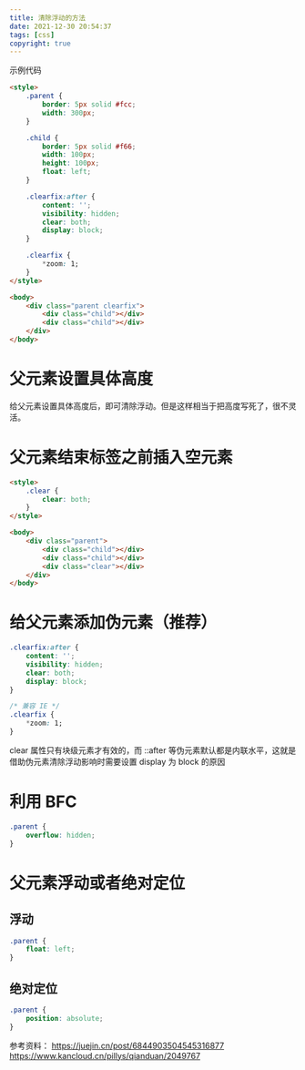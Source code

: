 ```yaml
---
title: 清除浮动的方法
date: 2021-12-30 20:54:37
tags: [css]
copyright: true
---
```

示例代码
```html
<style>
    .parent {
        border: 5px solid #fcc;
        width: 300px;
    }

    .child {
        border: 5px solid #f66;
        width: 100px;
        height: 100px;
        float: left;
    }

    .clearfix:after {
        content: '';
        visibility: hidden;
        clear: both;
        display: block;
    }

    .clearfix {
        *zoom: 1;
    }
</style>

<body>
    <div class="parent clearfix">
        <div class="child"></div>
        <div class="child"></div>
    </div>
</body>
```

# 父元素设置具体高度
给父元素设置具体高度后，即可清除浮动。但是这样相当于把高度写死了，很不灵活。

# 父元素结束标签之前插入空元素
```html
<style>
    .clear {
        clear: both;
    }
</style>

<body>
    <div class="parent">
        <div class="child"></div>
        <div class="child"></div>
        <div class="clear"></div>
    </div>
</body>
```

# 给父元素添加伪元素（推荐）
```css
.clearfix:after {
    content: '';
    visibility: hidden;
    clear: both;
    display: block;
}

/* 兼容 IE */
.clearfix {
    *zoom: 1;
}
```
clear 属性只有块级元素才有效的，而 ::after 等伪元素默认都是内联水平，这就是借助伪元素清除浮动影响时需要设置 display 为 block 的原因

# 利用 BFC
```css
.parent {
    overflow: hidden;
}
```

# 父元素浮动或者绝对定位
## 浮动
```css
.parent {
    float: left;
}
```
## 绝对定位
```css
.parent {
    position: absolute;
}
```

参考资料：
https://juejin.cn/post/6844903504545316877
https://www.kancloud.cn/pillys/qianduan/2049767